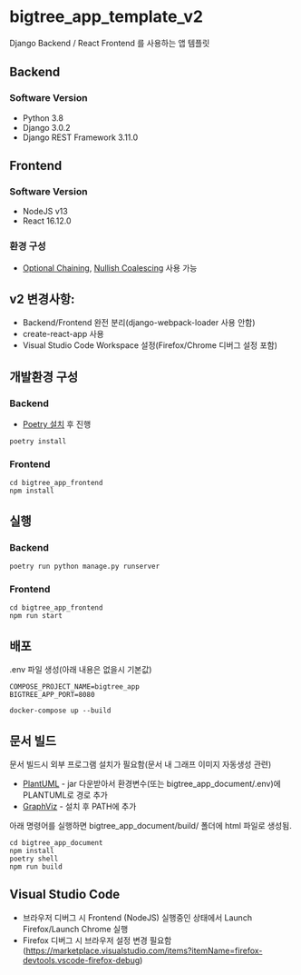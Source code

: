 bigtree_app_template_v2
=======================
Django Backend / React Frontend 를 사용하는 앱 템플릿


Backend
-------

### Software Version

* Python 3.8
* Django 3.0.2
* Django REST Framework 3.11.0


Frontend
-------

### Software Version
* NodeJS v13
* React 16.12.0

### 환경 구성
* [Optional Chaining](https://github.com/tc39/proposal-optional-chaining), [Nullish Coalescing](https://github.com/tc39/proposal-nullish-coalescing) 사용 가능


v2 변경사항:
------------

* Backend/Frontend 완전 분리(django-webpack-loader 사용 안함)
* create-react-app 사용
* Visual Studio Code Workspace 설정(Firefox/Chrome 디버그 설정 포함)


개발환경 구성
-----------

### Backend

* [Poetry 설치](https://python-poetry.org/docs/#installation) 후 진행

```
poetry install
```

### Frontend

```
cd bigtree_app_frontend
npm install
```

실행
----

### Backend
```
poetry run python manage.py runserver
```

### Frontend
```
cd bigtree_app_frontend
npm run start
```

배포
----

.env 파일 생성(아래 내용은 없을시 기본값)

```
COMPOSE_PROJECT_NAME=bigtree_app
BIGTREE_APP_PORT=8080
```

```
docker-compose up --build
```


문서 빌드
--------

문서 빌드시 외부 프로그램 설치가 필요함(문서 내 그래프 이미지 자동생성 관련)

* [PlantUML](https://plantuml.com) - jar 다운받아서 환경변수(또는 bigtree_app_document/.env)에 PLANTUML로 경로 추가
* [GraphViz](https://www.graphviz.org) - 설치 후 PATH에 추가

아래 명령어를 실행하면 bigtree_app_document/build/ 폴더에 html 파일로 생성됨.

```
cd bigtree_app_document
npm install
poetry shell
npm run build
```

Visual Studio Code
------------------

* 브라우저 디버그 시 Frontend (NodeJS) 실행중인 상태에서 Launch Firefox/Launch Chrome 실행
* Firefox 디버그 시 브라우저 설정 변경 필요함(https://marketplace.visualstudio.com/items?itemName=firefox-devtools.vscode-firefox-debug)